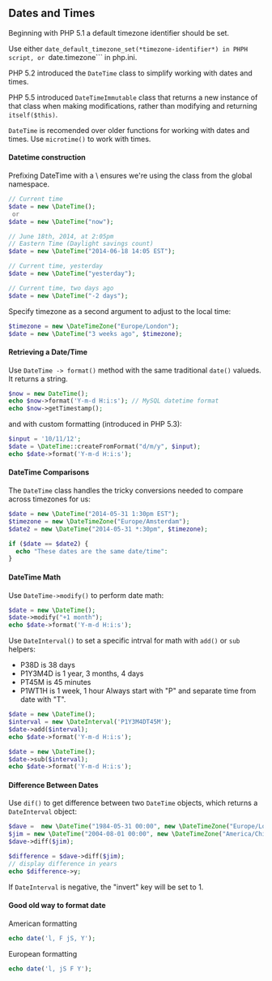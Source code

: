 ## Dates and Times
Beginning with PHP 5.1 a default timezone identifier should be set.

Use either ```date_default_timezone_set(*timezone-identifier*) in PHPH script, or ```date.timezone``` in php.ini.

PHP 5.2 introduced the ```DateTime``` class to simplify working with dates and times.

PHP 5.5 introduced ```DateTimeImmutable``` class that returns a new instance of that class when making modifications, rather than modifying and returning ```itself($this)```.

```DateTime``` is recomended over older functions for working with dates and times. Use ```microtime()``` to work with times. 

#### Datetime construction
Prefixing DateTime with a \ ensures we're using the class from the global namespace.
```php
// Current time
$date = new \DateTime();
 or
$date = new \DateTime("now");

// June 18th, 2014, at 2:05pm
// Eastern Time (Daylight savings count)
$date = new \DateTime("2014-06-18 14:05 EST");

// Current time, yesterday
$date = new \DateTime("yesterday");

// Current time, two days ago
$date = new \DateTime("-2 days");
```
Specify timezone as a second argument to adjust to the local time:
```php
$timezone = new \DateTimeZone("Europe/London");
$date = new \DateTime("3 weeks ago", $timezone);
```

#### Retrieving a Date/Time
Use ```DateTime -> format()``` method with the same traditional ```date()``` valueds. It returns a string.
```php
$now = new DateTime();
echo $now->format('Y-m-d H:i:s'); // MySQL datetime format
echo $now->getTimestamp();  
```
and with custom formatting (introduced in PHP 5.3):
```php
$input = '10/11/12';
$date = \DateTime::createFromFormat("d/m/y", $input);
echo $date->format('Y-m-d H:i:s');
```

#### DateTime Comparisons
The ```DateTime``` class handles the tricky conversions needed to compare across timezones for us:
```php
$date = new \DateTime("2014-05-31 1:30pm EST");
$timezone = new \DateTimeZone("Europe/Amsterdam");
$date2 = new \DateTime("2014-05-31 *:30pm", $timezone);

if ($date == $date2) {
  echo "These dates are the same date/time":
}
```

#### DateTime Math
Use ```DateTime->modify()``` to perform date math:
```php
$date = new \DateTime();
$date->modify("+1 month");
echo $date->format('Y-m-d H:i:s');
```
Use ```DateInterval()``` to set a specific intrval for math with ```add()``` or ```sub``` helpers:
- P38D is 38 days
- P1Y3M4D is 1 year, 3 months, 4 days
- PT45M is 45 minutes
- P1WT1H is 1 week, 1 hour
Always start with "P" and separate time from date with "T".
```php
$date = new \DateTime();
$interval = new \DateInterval('P1Y3M4DT45M');
$date->add($interval);
echo $date->format('Y-m-d H:i:s');

$date = new \DateTime();
$date->sub($interval);
echo $date->format('Y-m-d H:i:s');
```

#### Difference Between Dates
Use ```dif()``` to get difference between two ```DateTime``` objects, which returns a ```DateInterval``` object:
```php
$dave =  new \DateTime("1984-05-31 00:00", new \DateTimeZone("Europe/London"));
$jim = new \DateTime("2004-08-01 00:00", new \DateTimeZone("America/Chicago"));
$dave->diff($jim);

$difference = $dave->diff($jim);
// display difference in years
echo $difference->y;
```
If ```DateInterval``` is negative, the "invert" key will be set to 1.

#### Good old way to format date
American formatting
```php
echo date('l, F jS, Y');
```
European formatting
```php
echo date('l, jS F Y');
```
